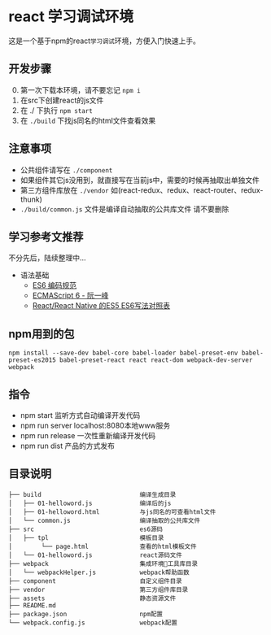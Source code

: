 # react 学习调试环境

这是一个基于npm的react`学习调试`环境，方便入门快速上手。

## 开发步骤

0. 第一次下载本环境，请不要忘记 `npm i`
1. 在src下创建react的js文件
2. 在 ./ 下执行 `npm start`
3. 在 `./build` 下找js同名的html文件查看效果

## 注意事项

- 公共组件请写在 `./component`
- 如果组件其它js没用到，就直接写在当前js中，需要的时候再抽取出单独文件
- 第三方组件库放在 `./vendor` 如(react-redux、redux、react-router、redux-thunk)
- `./build/common.js` 文件是编译自动抽取的公共库文件 请不要删除

## 学习参考文推荐

不分先后，陆续整理中...

- 语法基础
    - [ES6 编码规范](https://github.com/yuche/javascript)
    - [ECMAScript 6 - 阮一峰](http://es6.ruanyifeng.com/)
    - [React/React Native 的ES5 ES6写法对照表](http://bbs.reactnative.cn/topic/15/react-react-native-%E7%9A%84es5-es6%E5%86%99%E6%B3%95%E5%AF%B9%E7%85%A7%E8%A1%A8)

## npm用到的包

```
npm install --save-dev babel-core babel-loader babel-preset-env babel-preset-es2015 babel-preset-react react react-dom webpack-dev-server webpack
```

## 指令

- npm start         监听方式自动编译开发代码
- npm run server    localhost:8080本地www服务
- npm run release   一次性重新编译开发代码
- npm run dist      产品的方式发布

## 目录说明

```
├── build                           编译生成目录
│   ├── 01-helloword.js             编译后的js
│   ├── 01-helloword.html           与js同名的可查看html文件
│   └── common.js                   编译抽取的公共库文件
├── src                             es6源码
│   ├── tpl                         模板目录
│        └── page.html              查看的html模板文件
│   └── 01-helloword.js             react源码文件
├── webpack                         集成环境工具库目录
│   └── webpackHelper.js            webpack帮助函数
├── component                       自定义组件目录
├── vendor                          第三方组件库目录
├── assets                          静态资源文件                                                
├── README.md
├── package.json                    npm配置
└── webpack.config.js               webpack配置
```

